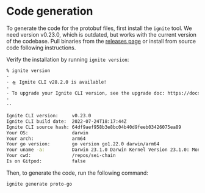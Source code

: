 # Code generation

To generate the code for the protobuf files, first install the `ignite` tool.
We need version v0.23.0, which is outdated, but works with the current version of the codebase.
Pull binaries from the [releases page](https://github.com/ignite/cli/releases/tag/v0.23.0) or install from source code 
following instructions.

Verify the installation by running `ignite version`:

```bash
% ignite version          
·
· 🛸 Ignite CLI v28.2.0 is available!
·
· To upgrade your Ignite CLI version, see the upgrade doc: https://docs.ignite.com/guide/install.html#upgrading-your-ignite-cli-installation
·
··

Ignite CLI version:     v0.23.0
Ignite CLI build date:  2022-07-24T18:17:44Z
Ignite CLI source hash: 64df9aef958b3e8bc04b40d9feeb03426075ea89
Your OS:                darwin
Your arch:              arm64
Your go version:        go version go1.22.0 darwin/arm64
Your uname -a:          Darwin 23.1.0 Darwin Kernel Version 23.1.0: Mon Oct  9 21:32:11 PDT 2023; root:xnu-10002.41.9~7/RELEASE_ARM64_T6030 arm64
Your cwd:               /repos/sei-chain
Is on Gitpod:           false

```
Then, to generate the code, run the following command:

```bash
ignite generate proto-go
```